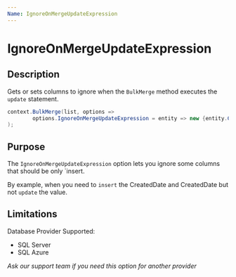 ```yaml
---
Name: IgnoreOnMergeUpdateExpression
---
```


# IgnoreOnMergeUpdateExpression

## Description

Gets or sets columns to ignore when the `BulkMerge` method executes the `update` statement.


```csharp
context.BulkMerge(list, options => 
        options.IgnoreOnMergeUpdateExpression = entity => new {entity.CreatedDate, entity.CreatedDate}
); 
```

## Purpose
The `IgnoreOnMergeUpdateExpression` option lets you ignore some columns that should be only `insert.

By example, when you need to `insert` the CreatedDate and CreatedDate but not `update` the value.

## Limitations
Database Provider Supported:
- SQL Server
- SQL Azure

_Ask our support team if you need this option for another provider_
